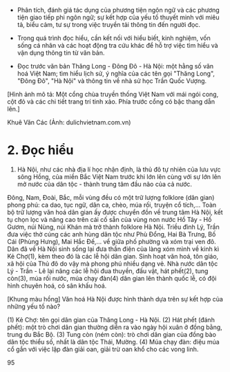 + Phân tích, đánh giá tác dụng của phương tiện ngôn ngữ và các phương tiện giao tiếp phi ngôn ngữ; sự kết hợp của yếu tố thuyết minh với miêu tả, biểu cảm, tư sự trong việc truyền tải thông tin đến người đọc.

+ Trong quá trình đọc hiểu, cần kết nối với hiểu biết, kinh nghiệm, vốn sống cá nhân và các hoạt động tra cứu khác để hỗ trợ việc tìm hiểu và vận dụng thông tin từ văn bản.

- Đọc trước văn bản Thăng Long - Đông Đô - Hà Nội: một hằng số văn hoá Việt Nam; tìm hiểu lịch sử, ý nghĩa của các tên gọi "Thăng Long", "Đông Đô", "Hà Nội" và thông tin về nhà sử học Trần Quốc Vượng.

[Hình ảnh mô tả: Một cổng chùa truyền thống Việt Nam với mái ngói cong, cột đỏ và các chi tiết trang trí tinh xảo. Phía trước cổng có bậc thang dẫn lên.]

Khuê Văn Các
(Ảnh: dulichvietnam.com.vn)

# 2. Đọc hiểu

1. Hà Nội, như các nhà địa lí học nhận định, là thủ đô tự nhiên của lưu vực sông Hồng, của miền Bắc Việt Nam trước khi lớn lên cùng với sự lớn lên mở nước của dân tộc - thành trung tâm đầu não của cả nước.

Đông, Nam, Đoài, Bắc, mỗi vùng đều có một trữ lượng folklore (dân gian) phong phú: ca dao, tục ngữ, dân ca, chèo, múa rối, truyện cổ tích,... Toàn bộ trữ lượng văn hoá dân gian ấy được chuyển đồn về trung tâm Hà Nội, kết tụ chọn lọc và nâng cao trên cái cố sẵn của vùng non nước Hồ Tây - Hồ Gươm, núi Nùng, núi Khán mà trở thành folklore Hà Nội. Triều đình Lý, Trần đưa việc thờ cúng các anh hùng dân tộc như Phù Đổng, Hai Bà Trưng, Bố Cái (Phùng Hưng), Mai Hắc Đế,... về giữa phố phường và xóm trại ven đô. Dân đã về Hà Nội sinh sống lại đưa thần điện của làng xóm mình về kinh kì Kẻ Chợ(1), kèm theo đó là các lễ hội dân gian. Sinh hoạt văn hoá, tôn giáo, xã hội của Thủ đô do vậy mà phong phú nhiều dạng vẻ. Nhà nước dân tộc Lý - Trần - Lê lại nâng các lễ hội đua thuyền, đấu vật, hát phết(2), tung còn(3), múa rối nước, múa chạy đàn(4) dân gian lên thành quốc lễ, có đội hình chuyên hoá, có sân khấu hoá.

[Khung màu hồng] Văn hoá Hà Nội được hình thành dựa trên sự kết hợp của những yếu tố nào?

(1) Kẻ Chợ: tên gọi dân gian của Thăng Long - Hà Nội.
(2) Hát phết (đánh phết): một trò chơi dân gian thường diễn ra vào ngày hội xuân ở đồng bằng, trung du Bắc Bộ.
(3) Tung còn (ném còn): trò chơi dân gian của đồng bào dân tộc thiểu số, nhất là dân tộc Thái, Mường.
(4) Múa chạy đàn: điệu múa cổ gắn với việc lập đàn giải oan, giải trừ oan khổ cho các vong linh.

95